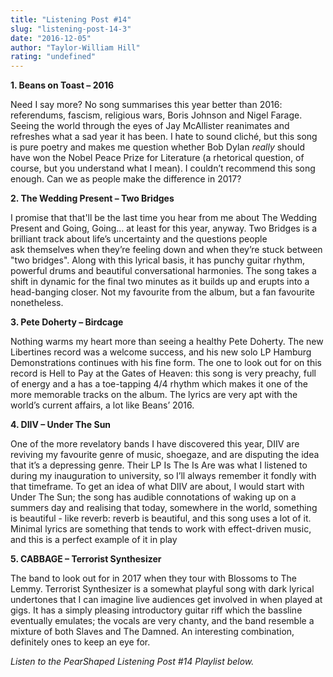 ```yaml
---
title: "Listening Post #14"
slug: "listening-post-14-3"
date: "2016-12-05"
author: "Taylor-William Hill"
rating: "undefined"
---
```


**1\. Beans on Toast – 2016**

Need I say more? No song summarises this year better than 2016: referendums, fascism, religious wars, Boris Johnson and Nigel Farage. Seeing the world through the eyes of Jay McAllister reanimates and refreshes what a sad year it has been. I hate to sound cliché, but this song is pure poetry and makes me question whether Bob Dylan _really_ should have won the Nobel Peace Prize for Literature (a rhetorical question, of course, but you understand what I mean). I couldn’t recommend this song enough. Can we as people make the difference in 2017?

**2\. The Wedding Present – Two Bridges**

I promise that that'll be the last time you hear from me about The Wedding Present and Going, Going… at least for this year, anyway. Two Bridges is a brilliant track about life’s uncertainty and the questions people ask themselves when they’re feeling down and when they’re stuck between "two bridges". Along with this lyrical basis, it has punchy guitar rhythm, powerful drums and beautiful conversational harmonies. The song takes a shift in dynamic for the final two minutes as it builds up and erupts into a head-banging closer. Not my favourite from the album, but a fan favourite nonetheless.

**3\. Pete Doherty – Birdcage**

Nothing warms my heart more than seeing a healthy Pete Doherty. The new Libertines record was a welcome success, and his new solo LP Hamburg Demonstrations continues with his fine form. The one to look out for on this record is Hell to Pay at the Gates of Heaven: this song is very preachy, full of energy and a has a toe-tapping 4/4 rhythm which makes it one of the more memorable tracks on the album. The lyrics are very apt with the world’s current affairs, a lot like Beans’ 2016.

**4\. DIIV – Under The Sun**

One of the more revelatory bands I have discovered this year, DIIV are reviving my favourite genre of music, shoegaze, and are disputing the idea that it’s a depressing genre. Their LP Is The Is Are was what I listened to during my inauguration to university, so I’ll always remember it fondly with that timeframe. To get an idea of what DIIV are about, I would start with Under The Sun; the song has audible connotations of waking up on a summers day and realising that today, somewhere in the world, something is beautiful - like reverb: reverb is beautiful, and this song uses a lot of it. Minimal lyrics are something that tends to work with effect-driven music, and this is a perfect example of it in play

**5\. CABBAGE – Terrorist Synthesizer**

The band to look out for in 2017 when they tour with Blossoms to The Lemmy. Terrorist Synthesizer is a somewhat playful song with dark lyrical undertones that I can imagine live audiences get involved in when played at gigs. It has a simply pleasing introductory guitar riff which the bassline eventually emulates; the vocals are very chanty, and the band resemble a mixture of both Slaves and The Damned. An interesting combination, definitely ones to keep an eye for.

_Listen to the PearShaped Listening Post #14 Playlist below._

